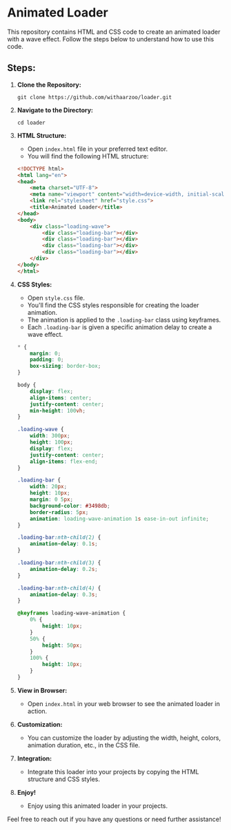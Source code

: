 # Animated Loader

This repository contains HTML and CSS code to create an animated loader with a wave effect. Follow the steps below to understand how to use this code.

## Steps:

1. **Clone the Repository:**
   ```
   git clone https://github.com/withaarzoo/loader.git
   ```

2. **Navigate to the Directory:**
   ```
   cd loader
   ```

3. **HTML Structure:**
   - Open `index.html` file in your preferred text editor.
   - You will find the following HTML structure:

   ```html
   <!DOCTYPE html>
   <html lang="en">
   <head>
       <meta charset="UTF-8">
       <meta name="viewport" content="width=device-width, initial-scale=1.0">
       <link rel="stylesheet" href="style.css">
       <title>Animated Loader</title>
   </head>
   <body>
       <div class="loading-wave">
           <div class="loading-bar"></div>
           <div class="loading-bar"></div>
           <div class="loading-bar"></div>
           <div class="loading-bar"></div>
       </div>
   </body>
   </html>
   ```

4. **CSS Styles:**
   - Open `style.css` file.
   - You'll find the CSS styles responsible for creating the loader animation.
   - The animation is applied to the `.loading-bar` class using keyframes.
   - Each `.loading-bar` is given a specific animation delay to create a wave effect.

   ```css
   * {
       margin: 0;
       padding: 0;
       box-sizing: border-box;
   }

   body {
       display: flex;
       align-items: center;
       justify-content: center;
       min-height: 100vh;
   }

   .loading-wave {
       width: 300px;
       height: 100px;
       display: flex;
       justify-content: center;
       align-items: flex-end;
   }

   .loading-bar {
       width: 20px;
       height: 10px;
       margin: 0 5px;
       background-color: #3498db;
       border-radius: 5px;
       animation: loading-wave-animation 1s ease-in-out infinite;
   }

   .loading-bar:nth-child(2) {
       animation-delay: 0.1s;
   }

   .loading-bar:nth-child(3) {
       animation-delay: 0.2s;
   }

   .loading-bar:nth-child(4) {
       animation-delay: 0.3s;
   }

   @keyframes loading-wave-animation {
       0% {
           height: 10px;
       }
       50% {
           height: 50px;
       }
       100% {
           height: 10px;
       }
   }
   ```

5. **View in Browser:**
   - Open `index.html` in your web browser to see the animated loader in action.

6. **Customization:**
   - You can customize the loader by adjusting the width, height, colors, animation duration, etc., in the CSS file.

7. **Integration:**
   - Integrate this loader into your projects by copying the HTML structure and CSS styles.

8. **Enjoy!**
   - Enjoy using this animated loader in your projects.

Feel free to reach out if you have any questions or need further assistance!

